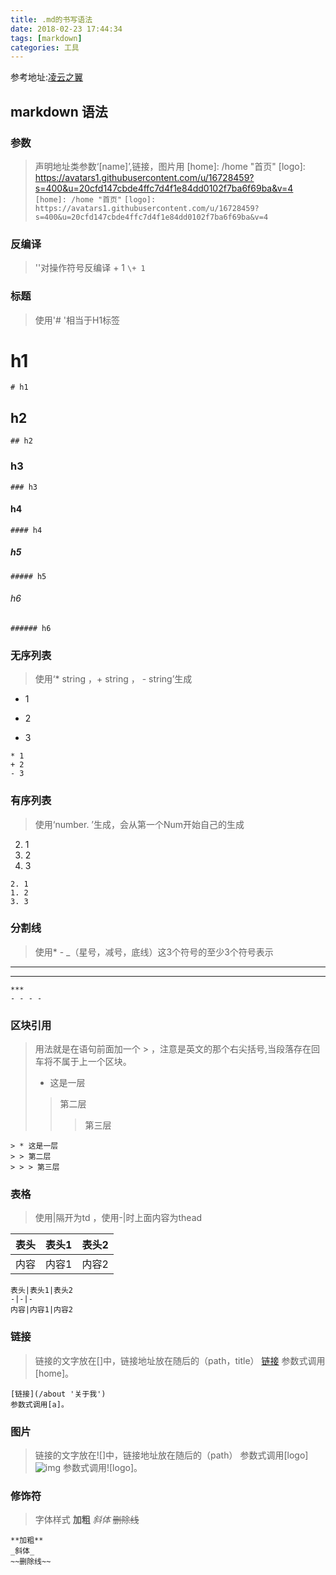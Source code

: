 ```yaml
---
title: .md的书写语法
date: 2018-02-23 17:44:34
tags: [markdown]
categories: 工具 
---
```

参考地址:[凌云之翼](https://www.cnblogs.com/liugang-vip/p/6337580.html)
## markdown 语法

### 参数
>声明地址类参数‘[name]’,链接，图片用
[home]: /home "首页"
[logo]: https://avatars1.githubusercontent.com/u/16728459?s=400&u=20cfd147cbde4ffc7d4f1e84dd0102f7ba6f69ba&v=4
>`[home]: /home "首页"`
>`[logo]: https://avatars1.githubusercontent.com/u/16728459?s=400&u=20cfd147cbde4ffc7d4f1e84dd0102f7ba6f69ba&v=4`

### 反编译
>'\'对操作符号反编译
\+ 1
`\+ 1` 

### 标题
>使用'# '相当于H1标签
# h1
`# h1`
## h2
`## h2`
### h3
`### h3`
#### h4
`#### h4`
##### h5
`##### h5`
###### h6
`###### h6`

### 无序列表
>使用‘* string ，+ string ， - string’生成
* 1
- 2
+ 3
````
* 1
+ 2
- 3
````

### 有序列表
>使用‘number. ’生成，会从第一个Num开始自己的生成
2. 1
1. 2
3. 3
```
2. 1
1. 2
3. 3
```
### 分割线
>使用* - _（星号，减号，底线）这3个符号的至少3个符号表示
***
- - - -
```
***
- - - -
```
### 区块引用
> 用法就是在语句前面加一个 > ，注意是英文的那个右尖括号,当段落存在回车将不属于上一个区块。
> * 这是一层
> > 第二层
> > > 第三层
>
```
> * 这是一层
> > 第二层
> > > 第三层
```
### 表格
>使用|隔开为td ，使用-|时上面内容为thead 

表头|表头1|表头2
-|-|-
内容|内容1|内容2
```
表头|表头1|表头2
-|-|-
内容|内容1|内容2
```

### 链接
>链接的文字放在[]中，链接地址放在随后的（path，title）
[链接](/about '关于我')
>参数式调用[home]。
```
[链接](/about '关于我')
参数式调用[a]。
```
### 图片
>链接的文字放在![]中，链接地址放在随后的（path）
>参数式调用[logo]
![img](http://img0.bdstatic.com/static/searchresult/img/logo-2X_b99594a.png)
参数式调用![logo]。

### 修饰符
>字体样式
**加粗**
_斜体_
~~删除线~~
```
**加粗**
_斜体_
~~删除线~~
```